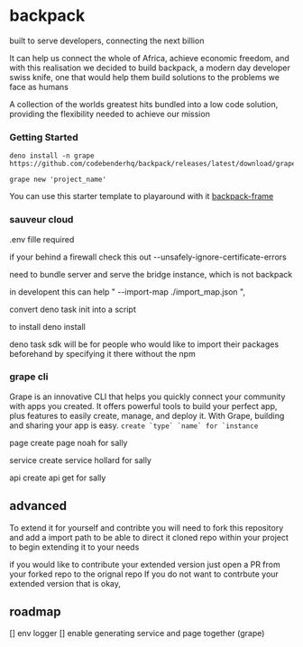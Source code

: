 # backpack
built to serve developers, connecting the next billion


It can help us connect the whole of Africa, achieve economic freedom, and with this realisation we decided to build backpack,
a modern day developer swiss knife, one that would help them build solutions to the problems we face as humans

A collection of the worlds greatest hits bundled into a low code solution,
providing the flexibility needed to achieve our mission

### Getting Started
```
deno install -n grape https://github.com/codebenderhq/backpack/releases/latest/download/grape.js
```

```
grape new 'project_name'
```

You can use this starter template to playaround with it
[backpack-frame](https://github.com/codebenderhq/backpack-frame)

### sauveur cloud

.env fille required


if your behind a firewall check this out
--unsafely-ignore-certificate-errors

need to bundle server and serve the bridge instance, which is not backpack

in developent this can help
" --import-map ./import_map.json ",

convert deno task init into a script

to install
deno install

deno task sdk will be for people who would like to import their packages beforehand by specifying it there without the npm

### grape cli
Grape is an innovative CLI that helps you quickly connect your community with apps you created. It offers powerful tools to build your perfect app, plus features to easily create, manage, and deploy it. With Grape, building and sharing your app is easy. 
```create `type` `name` for `instance```

page
create page noah for sally

service
create service hollard  for sally

api
create api get  for sally
## advanced

To extend it for yourself and contribte you will need to fork this repository and 
add a import path to be able to direct it cloned repo within your project to begin extending it to your needs

if you would like to contribute your extended version just open a PR from your forked repo to the orignal repo
If you do not want to contrbute your extended version that is okay,

## roadmap
[] env logger
[] enable generating service and page together (grape)


<!-- https://cli.github.com/ -->